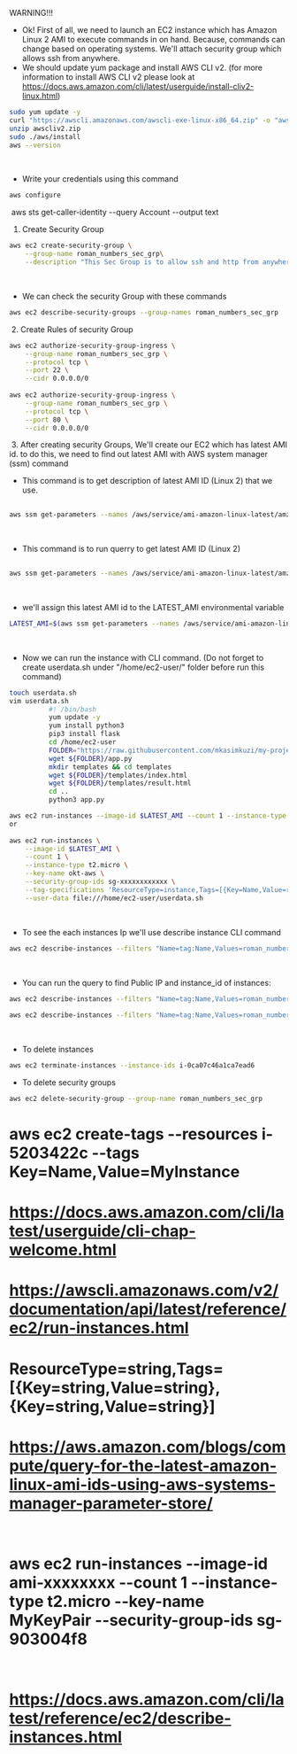 WARNING!!!
​
- Ok! First of all, we need to launch an EC2 instance which has Amazon Linux 2 AMI to execute commands in on hand. Because, commands can change based on operating systems. We'll attach security group which allows ssh from anywhere.
​
- We should update yum package and install AWS CLI v2. (for more information to install AWS CLI v2 please look at https://docs.aws.amazon.com/cli/latest/userguide/install-cliv2-linux.html)
```bash
sudo yum update -y
curl "https://awscli.amazonaws.com/awscli-exe-linux-x86_64.zip" -o "awscliv2.zip"
unzip awscliv2.zip
sudo ./aws/install
aws --version
```
​
- Write your credentials using this command
```bash
aws configure
```
​
aws sts get-caller-identity --query Account --output text
​
1. Create Security Group
​
```bash
aws ec2 create-security-group \
    --group-name roman_numbers_sec_grp\
    --description "This Sec Group is to allow ssh and http from anywhere"
```
​
- We can check the security Group with these commands
```bash
aws ec2 describe-security-groups --group-names roman_numbers_sec_grp
```
​
2. Create Rules of security Group
​
```bash
aws ec2 authorize-security-group-ingress \
    --group-name roman_numbers_sec_grp \
    --protocol tcp \
    --port 22 \
    --cidr 0.0.0.0/0
​
aws ec2 authorize-security-group-ingress \
    --group-name roman_numbers_sec_grp \
    --protocol tcp \
    --port 80 \
    --cidr 0.0.0.0/0
```
​
3. After creating security Groups, We'll create our EC2 which has latest AMI id. to do this, we need to find out latest AMI with AWS system manager (ssm) command
​
- This command is to get description of latest AMI ID (Linux 2) that we use.
```bash
​
aws ssm get-parameters --names /aws/service/ami-amazon-linux-latest/amzn2-ami-hvm-x86_64-gp2 --region us-east-1
```
​
- This command is to run querry to get latest AMI ID (Linux 2)
```bash
​
aws ssm get-parameters --names /aws/service/ami-amazon-linux-latest/amzn2-ami-hvm-x86_64-gp2 --query 'Parameters[0].[Value]' --output text
```
​
- we'll assign this latest AMI id to the LATEST_AMI environmental variable
​
```bash
LATEST_AMI=$(aws ssm get-parameters --names /aws/service/ami-amazon-linux-latest/amzn2-ami-hvm-x86_64-gp2 --query 'Parameters[0].[Value]' --output text)
```
​
- Now we can run the instance with CLI command. (Do not forget to create userdata.sh under "/home/ec2-user/" folder before run this command)
```bash
touch userdata.sh
vim userdata.sh
          #! /bin/bash
          yum update -y
          yum install python3
          pip3 install flask
          cd /home/ec2-user
          FOLDER="https://raw.githubusercontent.com/mkasimkuzi/my-projects/main/roman-latin-project/"
          wget ${FOLDER}/app.py
          mkdir templates && cd templates
          wget ${FOLDER}/templates/index.html
          wget ${FOLDER}/templates/result.html
          cd ..
          python3 app.py
```
```bash
aws ec2 run-instances --image-id $LATEST_AMI --count 1 --instance-type t2.micro --key-name first-key-pair --security-group-ids sg-01056520c66ab30c2 --tag-specifications 'ResourceType=instance,Tags=[{Key=Name,Value=roman_numbers}]' --user-data file:///home/ec2-user/userdata.sh
or
​
aws ec2 run-instances \
    --image-id $LATEST_AMI \
    --count 1 \
    --instance-type t2.micro \
    --key-name okt-aws \
    --security-group-ids sg-xxxxxxxxxxxx \
    --tag-specifications 'ResourceType=instance,Tags=[{Key=Name,Value=roman_numbers}]' \
    --user-data file:///home/ec2-user/userdata.sh
```
​
- To see the each instances Ip we'll use describe instance CLI command
```bash
aws ec2 describe-instances --filters "Name=tag:Name,Values=roman_numbers"
```
​
- You can run the query to find Public IP and instance_id of instances:
```bash
aws ec2 describe-instances --filters "Name=tag:Name,Values=roman_numbers" --query 'Reservations[].Instances[].PublicIpAddress[]'
​
aws ec2 describe-instances --filters "Name=tag:Name,Values=roman_numbers" --query 'Reservations[].Instances[].InstanceId[]'
```
​
- To delete instances
```bash 
aws ec2 terminate-instances --instance-ids i-0ca07c46a1ca7ead6
```
- To delete security groups
```bash
aws ec2 delete-security-group --group-name roman_numbers_sec_grp
```
# aws ec2 create-tags --resources i-5203422c --tags Key=Name,Value=MyInstance
# https://docs.aws.amazon.com/cli/latest/userguide/cli-chap-welcome.html
# https://awscli.amazonaws.com/v2/documentation/api/latest/reference/ec2/run-instances.html
# ResourceType=string,Tags=[{Key=string,Value=string},{Key=string,Value=string}]
# https://aws.amazon.com/blogs/compute/query-for-the-latest-amazon-linux-ami-ids-using-aws-systems-manager-parameter-store/
​
​
# aws ec2 run-instances --image-id ami-xxxxxxxx --count 1 --instance-type t2.micro --key-name MyKeyPair --security-group-ids sg-903004f8 
​
# https://docs.aws.amazon.com/cli/latest/reference/ec2/describe-instances.html
